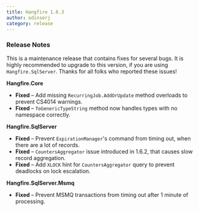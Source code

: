 ```yaml
---
title: Hangfire 1.6.3
author: odinserj
category: release
---
```


### Release Notes

This is a maintenance release that contains fixes for several bugs. It is highly recommended to upgrade to this version, if you are using `Hangfire.SqlServer`. Thanks for all folks who reported these issues!

**Hangfire.Core**

* **Fixed** – Add missing `RecurringJob.AddOrUpdate` method overloads to prevent CS4014 warnings.
* **Fixed** – `ToGenericTypeString` method now handles types with no namespace correctly.

**Hangfire.SqlServer**

* **Fixed** – Prevent `ExpirationManager`'s command from timing out, when there are a lot of records.
* **Fixed** – `CountersAggregator` issue introduced in 1.6.2, that causes slow record aggregation.
* **Fixed** – Add `XLOCK` hint for `CountersAggregator` query to prevent deadlocks on lock escalation.

**Hangfire.SqlServer.Msmq**

* **Fixed** – Prevent MSMQ transactions from timing out after 1 minute of processing.